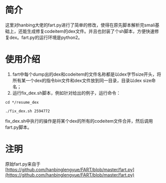 # 简介

这里对hanbing大佬的fart.py进行了简单的修改，使得在原先脚本解析完smali基础上，还能生成修复codeitem的dex文件。并且也封装了个sh脚本，方便快速修复dex。fart.py的运行环境是python2。

# 使用介绍

1. fart中每个dump出的dex和codeitem的文件名称都是以dex字节size开头，将所有某一个dex的指令bin文件和dex文件放到同一目录，目录以dex size命名；
2. 运行fix_dex.sh脚本，例如针对给出的例子，运行命令：

`cd */resume_dex`

`./fix_dex.sh 2594772`

fix_dex.sh中执行的操作是将某个dex的所有的codeitem文件合并，然后调用fart.py脚本。

# 注明

原始fart.py来自于 [https://github.com/hanbinglengyue/FART/blob/master/fart.py](https://github.com/hanbinglengyue/FART/blob/master/fart.py)

